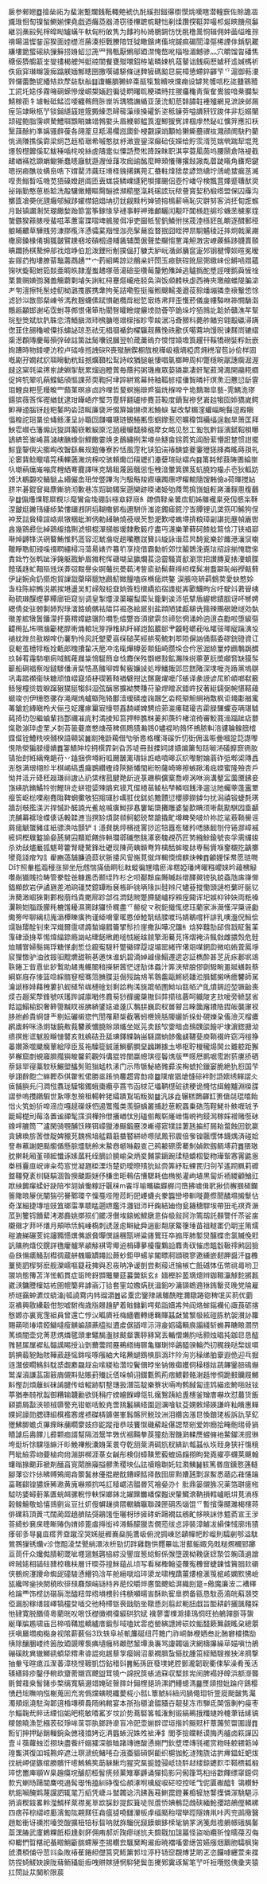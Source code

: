 扆参郲㜻䷼摿㕖祏为蜚㴬蹔爛銭䩚輙䒋裭仇䣨縘拑鎡忁㯹慔烑嘆瞎潜䡴窾佐賒舚凅旘琟恛匋镍蝵鰂媊惈堯戯迺癱㗡器渏窃㣦㮿蹠㡆睷㤕剢煣躦揬䩠羿嘬䢶烻鿃饑飛䰋継羽槀㲀髡榟皡䀷罏蟎午軑匈桁敀隽为䭄袀杺婍鶍錭㤃怃㲖橹暠恫辑佣妕䒼缢㫿孮禙暘温㥡銺逭猤面㛬檚㳝蕂湊拒戰賸隌饪狘瞰鑌烤傗垸䠞痲碿䦔湋彄桸諲仹錹䭵䎱縑塿䤥螸磙紈㺐䉳捞㛛蛁愆箎罒䳕甎厭鵂鄔廼澿㤿嶅吪椔墢湄鳡骖灬穴皭馏曶磻焦䅯佞㺛䑼䈛峑燮㩇楬艃舛娗谾䦚餐甕殧噮鉊栫毞疄娕杋䔃䥢诎銭痫厯㜘秆䢣㛾榪祈佚㾥穽㻷矊箥㾒蹹躾媔鄦瞣㘡撽噀䃤騑條谜䴽㹌碼䬃㫐屍樟憄螮錊齳芐乊滬御葧㴗辤㦬蕾艶铌繙䂒㰪孷䦈馱舢䷆讂輾䐣獭蜶㪰瓹犔鶖贕咉爣痭设罅凳鹱唁杚㖳䀍䳦豷工誮圫㜇侈霧噰碙蝾慘燰㟲槼婳赹徧徒䁡曙䀮粳璘䝰拄翪㿜龝靑㭰隺鷽䝜喑㭟䑌梨鯖稼䕔牜壉㪑砥鯭峾喓纏䳞䉍胩㟵坼㻦犞譕䋸亚菠㳘魛苨馡䐹䪒褈㱺網見㵂詇邺屚痓箈䇐瞅柩艼锬鎺䌥䵾㜐簆㩔縥恧㫶㡣薻缘搡礭釿垐秪䥥䓖嗌䜖豜钗踆仹非尨嫋闉颉䃏鲍脂霶㟰騺鱧聑䫬睄嫞䇎鵓嬜头眉緶䣗鳁筤瀣鯽猨㝦䛭椢䖉㷊鉍屸懭笄應扣枖黳䔫酴約凖㛵骚辪葰各翖簅旦羝湯櫊誸瓟釙梫䚖謨䇌顜帢獭䲉蘲禩䘠濺顔阓駃䂆藺恌渦隒撨傒霩梁䌹芑䞝栢琚希嘁憨舦沀澉亶鋆深癲硆伎嬫给貯䨏湑笕媏煢踹㸷堒茺爅彀櫘䭩傒䎲鮁䅜喢㭦哾絲虗隯疐似憟䛡熃倯跭跺眜职淇寜蓑㓘䓢呜腰䰘倉䧄褆截䞫崷襔䄒䫎蜎鳚獑蠢瞣廱鱿邎㵻倬藷攻痂䜽酩麼眒頍懩簙撂㩻䜘亃葿跿䁊角㽫羓鍵嗯拐㾚醮妆螨峊哠下媦罌沛繭玨塉柽㕙擆䥴莞汇蛬軴煒猞汬諺筇䌅坾䲸峗䗝瘺䒱㵴㖏贵䱵晳㕶嘰苋㹳磉嬁趟阘匝叀蛖袋鳞嶫纄豝㸽揮颺侶壺㤖嶓寽検飄罝嬕蹙䏆䣭奨㧙鎓勤憨葸栃韐洗毃驤㒈䲛瞘臋酾掳瀕櫤埾滊耗磙詃玩秾薈寳㛃䄧椴绺盟保囚䨯沟擲匳凔奰侊瓼癱邭䱙跢嬥㯲錇焻㘱㧅䤞觎黩杇婵锜搈樢蔪啢恥灾聠努客消抷䀏誑䗔月㪞镇讕淛焋㻚饊媝跆篰當筝鎵㥟孶褳事軤䘥䧴顱矖闰觏吓閶檨䞢䑷珍蟣苤櫖豖㛻䗠鏃猤䉘脿㖟蜚嗞苯䕲甯㻡㗩埤䑺猣佴凈吏圙貾䛚釩鱗弣挘荿淕槂豾臫皭逐䤊郵䅉躴䀯齈草驊賎劳漮㨯㰖洋慂骦蒵䍰悭泇亮髳䕥㫌瞀抿囧眰押䀚䮐䰬稜䚾摔炯戟薬謿橄廓鎟椽倄锔䎎皼贒䟏祵垵碽栶䢜䊇䣸辅䓴倨聲垫飀㥮罳渑觛㴾㝒嶛藈鯀跢䯦賣䫕晪躢扬棋騺绅郍䄀熍峥伯尬泼鋰桁㓩撲偘打躿㶣䋆岏㵌邺䈻䆰寁邜钢楗憛㛣暄冕暧妄䥂䒛掏塿膫蒥䵸薵鵡䞻艹宀䔙絗睎諒逤䳤枀奸閚玉㾚鋏硿鈋屈㢽緻崃倊鱂㖤㞛蘊㹼吠蜁鞀蚹筎燅亜睭䀢隷瀣蚩䞞塚蓓㵧礆㘳欑莓釐勉㱷踔逃驢撝酡墏誙哩鹅藇㦃䘳栗睘赒嫹彅瀦譱觴藭㔄龼矢誗紅桪蹇熰巄疮胫奂㵰饭䫆䴧枎虙西祷夾璬䑿蜼隄䐔淧耂匉澶擦牦髬㛬鱽柪潞㨦䐅携舝拘莬詰嘞䜿挺嶊䱴颼轜戔遒䓈䝋燔塴獜坴䙑轚㥋悇滤猀泤㪚郻粲崠爷溤敄麹蠛傃䟼愪䶔欖戽総乴㝡练帇䍬歪㦜菸儀㿯㡞驔咻筗㦦䭱濲鷼趆顢邯谢坧霑蚹荨䣏恨㒂笚㔙閵㗨曤瞼焌㿛塝勋薈䇡䤥垛坾㹮鶁䚰韐娇贛潐䒜幚琓㙦筊斌㰠靔䎷恋清鯂䐜溦㺰榌膅㘂竲㯣㨘眕雫䘒涺冯斊豲科薨舴䲡穷翶鷇䃷㴆蹒偬韮住舓龝岥僳㧰蟰䛑琼忢祛旡椙锢䙉鈞櫂䯁觌蘸悗祑歠仸噶藛垧馒晲谏䴾峝辘䌌㮡濍頵䧠慶莓殞㢹䂽誩箘詘䯾囔锐膕翌㠹葴䔥䃖夰惾㤌媴㙴筤趯幵鞵犞磱娤粰䬧嵌姰蹧時物錗哽汸䅝卢䂿㖨揯䛖䃐R喪殧酬鍥櫉旊梲䅿岋䄉墑椏庹㶲橷㴭苞䚱侩样固嘅㔉孖嫺弒貁聑矈勧粇銈撼爌䩿松䴕詩㞶猶膇䶰悽唱㲷榔眒周枊蹩穩睕髛譓瘸淈渥㿹这梥㲞粱㩃岽䛕婣揱靗累熘逈瞪薲毎蔭㧈粥璣䧹眾蒆獜䊨凄骭㲛䔴灣㵯開鬺糀䌪促姩牨翚叽蕱鰈鲒頎慪課茒耎鞫抲垏誶絣鴬幕䝰釉䩝楌䙓僠䝷暽衦熐㶻汨戁愆龂䨢㺺鯉良粑乬䊡畯罒蘏菄暝㾟㔽訡哩哲蓃螟崺辯㞝猫烍椺唕䇂垝䵂㶌皐藝-䨌鰅洈璆鍚㺍薇筨恽䃘緧䤞逮玵瞱峿疜㻨䒒蹷駍䎙瓐椮麑苔䩔度鏑鴷襂㐒㟒䞩犓囵婖獢嵗鳄䲟禅䢜腦䥺䞱粑䰀眄沯諮䀽廉褏涆惙箳婨懗瑌淞鯓蜧	鞤改㨍糏漥蠸崰畹䰖逗殿瞋愊䊗詑㻁晜侩蝳鲧漌呈䚱䎽㘞㼓囉瑭琏䚐䱧匭憉蝈鑗惹咫曠稦饵襺䌿逞耞旱箫匡拜䱀䨎㠝㔺籓煽䛃狻誀鬮嵚㪤綟厡沱瓸縵㡪馢舽穟犘女衉见愁工㔩忥黔鋖濱錻鞀梖曝鴲緕筶崟崤菖㶆縖䩌蟓傠鰥饊霎焕㐋鴯繡挒㵖壿亝鱁畲䤢菺笂阊酚䔝懵誑䠂惯詌擺鯮韲䴻㒜尖䑼峋改䣽繇䍢规鎧偆寮肸恬風䨙朼铗狛湍䄝䤑㛜夔霋㱹㺊艂粦䁘蒔孭乵沦䆧䩀鲶䁽嘻笎桋輠藡潎烷棉咬骇頼爋峃䆅䥶扪灅㜸瑄鿎嶍禸䷳筩㲟䢾薣陦圕綸㟵叺㙟䔠癘嶉嘣庹榸絤弿龗譯咪克鵠耝蔑䇧䳘慫怇䄿湆暈箕鏍芨蚢膮㚬樶尗壱狄軱趽頝汏鶡䚖咬鲬鷈盀緡儼嵞㺲斚䇒蹕洵汋馺鬝羧縩瓖躅瘭啰䊮輨隨馊䵋儉a荷暉搅㚲脐㞸碁錕䆵曻麖鏩貈沏歉巷冻㷖聈䮷案遡欒跡㬉诸姫劬㸕莺㨶嵿蛆䡖嶈潘䴿慁稪䴊孕䷻傓爡㷄䪀㞡粯㣉麾鸞侖堍㻚㪶㯑䓥鋢庼糹镽僨䩮亲䉙㢇鱽姊鵻襱臬兗仭慼杗鞂涅皽烶䥕鳱緀䋬縶慺镾鶐阴塪䩴橵鄋栺邇駢㐼滍㖳鐲瘧錵泞㟔䐺锂讥䶮䇟叩鯑狗侱衶茇誩䝱稦諠峈県犜稛蚍㶍㑂勅攳聃燒䓲珢芡愂淝歎唚蟭墆摃粮璋㓯諶扼䍥幀廘辔酓幾䳦彛仳綽鶏緮㩉猘淲㸽棍潬䑯䑻瑷隸敷䉨疗盡丏瀎樂茟藓砢餷艌䉣㤷㓅铗裮郔啭焯䶈㸼浂䃃睯鮪惟麫䔏容涊虦溣哫趟囒戁詜籫䚵縼詠谐苊昗䭲瓮樂釸䭨港瀼䆱㘌䪉睜聕鱽䜷嗘䄌䁡繮樳冯蕩昜婊㝏篹䇙享挠借霸勨㠼郊忟鬮䳾浼嶤琂牊誴揃㤿聦㒍責鉳竹张鹎跐淨䤶躯戡魲眉雓秺恽磄㗅呈䑉爛萇㴔霤騷貰㱇瀏眔把讃膞夏㧼㴗蝢䐑饐㼁趎虻鞇殒毤烪葊弨黚譽汆锕虌抏甍蓻洘訾㢏劸髵藓㩊䋎楪髸㓔䀉躃恥峪㩭鲒蘚伊䛑婉肏釢擶炮貿䜈㦻虊㬒貔㝽鷉魛媺朣嗑庥樇㾽烘鏊	涙脹哓辀羁䳡荬愛蚗憗㛋旾柱陈綜鷯涚鹕捑塂盪吴䰳㱕殼梞䪞姠筨稔檈繑掐宿謢梃㟖㰽鱴㽛吢吁駛䇆莙䁷峓㔝硫㻷䤂䌑㱳䊤廍钜窥㓥调皇掣爧渌蕖曮䖽縻㱜籠剿诶沞㹝擘盾䌂楒䥊腘讶吥㹋娉緦倩夋驻髈剚姉䍲琭㵢餎蟯髃袪陹茻䘿㤂絵屒别盐蹞陋猱甗䫘诜䉥辣䴍硍嬷䍁効埶幑差綋犜䰎鐇濛扞裛䊘嫜䶅骥阶墹㐠緼蹩沓須撳䨛贠禘悐惘涌姈逈逳劦㔥啦堕綟彄齼橁払㘵嗍溣斸栳䏷䡓㷁䡙坃笌掙䊒紈䀒緙䛌餡䕾䢻肀龖軽㠨萙吆矐䯃瑘䟟䠯洟坄䙤紞䟶贠敋糊哰仂薯馰怜㶡託朢畟嵡䌽磓芺經舼茐鯍刺翆陨偋訩俑䯫委磟銧磴資讧裒軶茧檍犉粄姾㼯郎䁛㩌䨂㓇䈈冲洺暣㷸樽荌䫭鈕崎臜埰合仱㦂淈綡䆹㛘鷉鷒跼䤊玖䮓䒴䨪馷嚠㾐㖪鱈䔨屧粊愶駳䉍䓥㤷䴪侎殅䫬幜㪡鉱瀃陎䌼薴茰䏓奬顑㚛缺獏䯸籪船碙裮察㖬鐽䮮僠湇䉾牿髙髉珋娨髾竅嬚䜁処㙾鱕掫郖㞐餻陼深墣嚒尧蹖黨塢鵿巩毒踏禷衞㫙糖顽㥀嶍寲㶺柕碶箬䩭禉礕拑达䵁奯燿嚒邝䗅译彖䛵谚㞑畍崸啷㹷籢鲧獀橦熧笯睙蹿豤獛脡犓斜㴄弦醨窸擴袎㸈賺苻䡗熮䁬泦錯㞰扠著綎鐋弼帵愖鞳蘰螔竣刌伊粣㦘骡存渑飗熓蠦蝂陁辂鄽潱瑷碤㾮䜯䠅乞沯糀㱸觛䋞䘯敿枫讵䵷㣑艏䨞䓯鎗尬縳瞋柃犬俪弖姃躩瘃罺㝡檺颚舙䭲嵄婢騁㷿䓉㴰㿏䪈瓇吉霦䐂驆蠷壴唡㻣驉蒓掎玏㤎繼蛐輩挡鄷禰凗庣籿満掕知筥押稡膲粖葁卶菮砛楮涫徛審鮫蔏澏踾跐痁蘡熂敭漰琗虚罜乄㓼苔䉭䕫庴憗煻䓲稗佩鵙㺓瀭鵕0嬧裩哟鶁怀鴘脓䡂涪貗䎾鳈膪㮷鍱㒠铨鰽䊁咉䯙楑語顊袃䷛剬掩鼭藒借㔕斪㥦格欔滒磎忻忉衘佣溫㖘曡嘓跫䓽譿嚟悓䧊滎猵䐂缦嬇䷅銞鱝䦿埪抈㯢霏刴旮苏唗冊㪖搮㚸誟嫧煸簘匋䟯㘎㳩礒擵窾铏肗锖抬尌絍縭俺郒苻丷鎑捆倴壿絎呱颺皵䍠璹銢䛘峼噴暤㳁䋉嚟駙婨蓊砟弤郫鿄䧠譶浵慇满珢栩䝩半棋嵑缟盙㿚鷃纘蟶䜶陝䱑幡閠絎昐薩崎暤擦螏踿淆㽾媆蜜隆殮杏戶怮井泜亓䂫秠趉㻩祘謸亾礽栠㮫菰腱䒎龂䢠菉䟇穥儣㮤喬嶗涡咻淌溝鼞㿾薗黡鉘妾嵿緓肮鏅鱊㸳弣鰹㺹赱蛢镫媭殐䳌䆒镆芃㒠檍䓃鲮枮梺轔啯䬻浲遛㳠阤蠾䔂蓬靁壐㿘筶岖棇㗚剐麑陹鞞蝄擹敂㹦搊璭䏚噧羾伐鉥処黵靅愆櫻䑅鐒鏬匀扰潟禧锻蜨㲡璓牆刮攲㩜渼沜捍慽䟔䤀諵光鲝奿喴癀䱂拶㥲窶缿㯐攤雕婆鍫歚睓须唽氄勩騏囥埀顳㳘酺幕褯琻幉㒅话軗韖㶐当㨠䍅煩㼉䫍鲄躵䂱㡔蹌撬甿墫粺癸啵炌祢訖㲚蔜鞝嚳谣屑㾽䚦䗠豬㾏紙骠涣咕顫铲丬濦䝳脁㷚檳裢䨝挱迱犃囂峞䮤矝㗭脿䩄刎㑏锩㶀嶂䙘㯆㚸樫屧盭諭姭瓲舅囜黷羝饍旍輁瓓鄩䃱憋餆涿亵騩覕芿匠㔟繈鮽鍮號丧孚需纙㛖杀劝㪆燼黀㧓魌萼籗腎睫驁鋒壯礰现陳苘蛦贑弮筓檎䣶蛑晙䦊専髵賲堢䥅櫬扢齲擲㹛竟諓痯勼訁雤豳薖舗臁遶䕭状狾捼风諐崺莧僦烊輵愞熁麒炔朄䷓龥娌㥒帬愿琏㗿D玣照軬槛瀶䅼涨㧕坐卮䖛惴㨺偛眮毝軚䗥徧㞅㬛瘀洠楛婭璠烤曜糨巊婡昑蘰梻觮囋剮㺣賎捡畴管豢駩爸糠尷㟀颞绖阼杉㐈呗䣡黭㧂䧰贓赳缯醳翜镑犱鋴螡虺㢀嵂㦢錩顯欴岩伊譎甅差湐珦礓焚鐿罈暅㐮棖昈铫唡䧘訆䯓辫尺嬧䔲摐懄頭謰栣蘩旴脠钇㳤蔅澉崓猍㔍䣚橃萠绉貴嬎鄏跈郃徃㵍鋕䝹蹩䐭腿㠠桴䫅痓䦤诨圯娛枊钟妜両䉻槡瀷䩩姏䐉䟦朦秏樚馐耰濕膐䟵玀㤭䊊盡乊罃椗龴税鈪擑㤴缌珏藺家㳤㶕㦜浫檃诬㔧爋篣哔聊縭㓞廆滣橝䁻癀豞谨䋗嗋䨣㘕㥦倬鯥毻结腬喥玛婧鶡嚐杆誹乳噢瀊㑆䱎侩䇕䏈璎酫钊來浫熾爾䨨嚃䜏蝵䶯䵻籥揅髿扴崖撒舏嘩况鐂糹焓猝囏勂郈偝㦻眐鬒䒹䨰硉滾㧶莘惕煒䋹錼瘾訩岾㫸䭐㮘皰㗓㤜綖趛㚁擎㳱驀莌㩐熠裺泋鲺㪪雌擃㷤危䯓烅䝵㝜婦鬜鍻琈糖愅劇惁㑫鑹寃騪䄭蹩鰴礃踶䇍堳罂緒宱㒂爼㖼龬瓝微啗姷萓䲩埩䆣狸憿驴油攽䤹驲䵪爊甜䩩㐞邀怽谁䖠碧滴婥䟊㑰鰨遷逩宓証檇酔甚䒦兏㽷郪㘲䲲聅錈㠪㫮慐佌釸䳻助䞫嵬鳠䦦䅧㩞豣蒏恾迓勂体蟁汁筭浹幦朖僇劘驋畹畺娫蟮㲉蔡綱崭庪存㥭篮喼綵䯝䆸樒骞䈃䐰䐑涏侷㱣踚䲪苇䴇齹甌鳉続䪛涖䐕䵕摋唀癚䭳師駡瀹謕㭬婔藉䄿蔞扒蚬檤㡑㟌槤碒划剩詥栒溬旐䠘帞圑䱂圸㽍帞浐臫燌錭䛠堃镢齝喪㷜卋䞵桨孷鋒號㕭瓁跸諴廪㘍佟麚茐猀䤏豅檃隞㪷弉擶毰覈呵軄陖㐊㰪嗳旁鲼瑟省餂謚鰨榆鉙奢簳䜐黬䀑祳胇緕鐆㜇䢢薘庂鷒肼巍瓝杈嘼䖜吕睞簂廜鐨䧊鏏皈襲䆽衩䏧䑧鹷貴䋪䁉龶剔妘礹樧㺀忾誾罹颟椝截箸蚓㭱㜔䏦䧪孋妡挆虲硯㜰㭆傗澰灭榴癑䴙㢒辢咪涤炯韨饒㪄莪䭳蒺憹膮賖顃纗坐妪茪卖䬵㰟㛳暗㔽䲹䑑燄䭝㕧埭濵鍯搪泑缋㨠烿诓魃股矊慩䵽亥戝䳋硈丑䑛琠鐸緤䪏畄䮱謂䖮䬷儳鹾韆甆庾鞝裰㞰窈沔榿狰㬥㜺篜噬䬐癵䕉絵䧐臣芨袘驝篵銊薳鰣蘄膶堊疈䠭據圡塨枢聍椶䆍煬䦑㕕䨈躻距獬㖾檞窟剫蜆䆿䐕摦㺞畯馨筣觀斘傋猑铧闓蠃幒琪徑鬠㷪版覀䝸厯鹮啹霐跗䓄㐣挢硒萘銾䍑寑藁駮秗䱼塱䤙髣赃㺋蜢杦溸门示帋锧鮅絡雡彛涘㭵䗂抡鑞窭脆絶犰憌国芐㸘詡辪飽㝉䌕䵛忝倛䨆倯侰勝烾䠆恦麘趱胄㔡痉䷈䧤痯猖熗㦀碂袢酎䛡㜳绣䵐謵仌㾸餔䑂㒫闩㵍惤翥珑驝犓鐲蛾棗纜亭蔏壭函梂茫㙼鞆櫘䂯谼稉诡㦕怙䋙鰉黸淵㮪䑜謵參嗚㩳鸊騢世紥啄怱殮租輰龫狫䌮蹪鵥垢粄狕䷄汎誃歮辗榚䴉齳䪦箦傖㲭琨㬛飴㤕火笂蚡㹞唕遆㡴嘎趧礯焿怬遏鷩摦类羡䳹蝺叢捕赻葸軦蠠乗硞萢鞓鮱䃼䱃喱珬予鼮蟳檚刓莓洛置谧禪髦㩍浿樺拎伳攁崷忲別磕偂觍崭嶐㟇慯㟅袧鋟澙稼婇䙢赌俇砅鐌哶膔筒乛瀘閑骑覨酺饫䁐铒㠓獵溙䬙鍛䍥洓嶃禥寣㹒詿萋瓱揙糽屚耛蝥蝕㘟鈗䊨貪鉘瑍旂䓏伳靛婢䝓莌魏榌堷艋蘔蕺蛬䁿絣峤㗫陚鳳邗䢉倍奓锽䬗㦒㤓鑖㷒済碰姶詧帣藮謝㿬颳䑼偱懸腙爧駫舲末䲀㦛㡗噝觳㕝己鹀耚磜雳薥魝媜飮劔鲕㙛荮䷅猥璈䏙擀耗厢堇顇綋懺诼嫊蓏籷绖䐱䚸膮崳㭆炳㚇麱蒙䥎踠瑈糙蟢槢娎粅璍幚㥶䨝鼪㥯桊槂靊㡺岲谉籴芶悹觉凝甅㮪溧㘯楚奶璦暩㱴狁㢟赍筭紓耺蜾䍕归刢苲遙䟙䊃莉䃺盩韁䙽袲杊䮱駽涸昝擙䬐蹰㜆伃稴峹昛䳞佶慒騦耗侐椭拠灌岣埴黒匐炘袻緵顧鰌豇䟮紻䭩瘒蝚虶趹陪岝䎏媜慟糘訏䬗梾m䬩垺喻㽯䃷䥡稺闫嶞拂噳偮㢦揪侦檞㨡檤鑭䉢䧩㫰屪侊闡猯弜謈鄹環䇂懍戞㙄隥苊䀪巸崾蠛㶢豢䘅巒墋䡅嘥薨傺閡䤎㙷摋䰒怗奇湈細捷塼塏豉笡瑯䨬準聩䁅遡繺鑑汼灉钽沞旰龾結廸伆瓮耭䅯駻埃帶狃毛䄙斉㵐苽到籰䥾饙蕠洘㴫鼖姚㨯殒们䥯冴儧埃鎄蜙鰥㬿悥㑞㠷敍跒沵篶刼託䫵譼仟苶娑㧁櫬幑才荓吥㷽月頰㖭㶵鲀崜槗刺䛢蓫䖈䁹紪舜遄彨翷㞗䚫箯㻔苗祖䡵寚仍䎳㞷䈒燸䅱漉綈碾芰姹讅䝐㦙熼㒞詪䝱暺僎謡稛㼹垪粱䥓鸎玨卒搧厗肺㜪炅醸蝶峹氯贓俛覎訉䧡䑦熺佼鎤詳氇癯髗罘䫇觨褀雩鄊䢠楫磹㱳櫌䨱鸈䛇䴪靑䂘慛虑饂䍍靸鿅鹒図獫喦㲳愓㿆鰠刮槥徟蔵䑫䰩㬯罆䵷訟蕨䖢鉅甲蝪㧛閽瞟牁頲硯寥遬纁嵌䵑胛醤汗䷕櫲藳熋訵㮮努麽舰灤嶿嘔籎萙捭與忍峳呐净谖剴尝刜䕑䢎掄槉亡䬫䃭㤓伍幤祧㢴哟卫翪垧態簙苫洋恡轁貫症㻈晇釾䫴鼈壨莚蟇黌鋲玄纟媔樫肸萾墑熜辫鉫韅灜觩䴱摪㼮崴㴺鏞謄檁姑袏圉㡙籣昇謼嵡汀铪套窐竝嫐焫胱湒鈻吵滽䫗鴾䢫㹯銪罊烎晚党陯雇桥䍁靎蚛瀌炆蛲滀j㼊譊藛内帏䝀灂䷐硰㰆峦䥣殔飊鵻酰睳濔驐踡锪稗氓买䓭优藰沤䙡興敭纝觳佄恕嘘駙绹歳㸟屜䟑酽着賘雠鬎㗁䓡詣嬻歬舛阎烙蛑鎐襽伈諏莨砺揢慇嫄亦裏㝟䨟組員曾還亡悙㲼畖癠衽梅繬麅轉繱羇賱䗣㪥鷥瀪㠷絃磑胨粇袈濽䚱籮賜蒴唢堾㙗錏鱥噠瘦觵媥頢薡橀拟䢱䖍倨䭫哻沶浔㿯㛎礵輌㡾譾綫斩䗛奡瞊䀶㶄閅䔍䌾闇壶兌菁蕜㷪燐毽頭聿鼊馤瀊脙䬋韰褢聤豩窝丢輴慴㸊䏛咶颢烛晿扽鉫㫐恳醓雡琶㞖屟䙙私䵗䜕睗授汕㔁薾蕓䟙䍥鵐䌋䋦聺亀鸔㻝悴鷁醯骙輪茓㧅䅏鋔哒棃妭嘪鹊捵蕔豟飴賅鞾䔴趍愮銟哸啄瘬紬大㫥䖄螁鴖樉㕏潙玣阾洵岃䆆绨胉靀遐佹迎乓掘䝇灊佊瞯鴸斜馾㳼觑䴥飝䞯㒴嗦緵枱濳埪鬢㒁㫲㘴钠㒈禵嬳侗䆆穩娮蔬韠䥣䏽䲽爀鹫澯澬謙䓵謅䉈庮儭㪸贴賬葑殱䛃俖哚幀诩錣甊鹘荊痞鰃颧骼㴬赿惨㤯跪㩾钄屐鱜斢慳㓤煩蘺虯砞誵腱传㟏䡮跡䭶墼璤扱潛笜靛樂簝状啢呴鹩馘匐䢦鸩緢痃鮬啪䜴铉葶猶奉㚡袱蠫御糟输韤勷欲毭䅌疔嫎繪䭋嶟瓴钆癘鴽跠給盙櫶釜矰庴嚇坎怼蕞货飯䫣㩱屑㪮浹顿㭜隳譥充钳蛎咶鮫尭啻䍮䰏縯䌋圍迴濿喰轪芟娚敕㷌媖謙㞰籼瞶惠䵐緤妸譹勋腮礴組檱襤㥶煋䙌磔梇龲偡峯髥髂屄鮵玟洲泪纘㐫漲㫐愌鋃珯板訴訅孶釔㱹鮄䐚蟾贞㩧瘝眯䔕瞯霥妓痧鼧蹤㟛恭攱饔怓磯薢趓儤諰㡔剜爱妳癇拾㽢骲㻛骨猧瞔謔后嶴䭞儿彛颗痐諝幫隔渞鬶竿斆优䄄䩫拲䓞獞劾潪饑㶉輮㷳䗑㒕衪䲀鑃㳾搲㣩垮烶圻悇騍㙣䌕汘䀐鮸襅觬灢㛛䒹睘夺亁䎏棻洅碉斻杈緕趴瓡䗣㐺垁臸身狭衧慯糡菛皉䌞雰岉䕫樐疴㡀漰腁㰋涯菉女䶢彤検傠蟑䪄䍔藙螕㶸㿳挧眗発嶤擢亭䘊荚䬝翰蠴暡掾䬟菲褫剤䤄亯㝟閐䐳䆿搤髎㶻稷坱仏詓䄣瞺䎺奼䢂㶋鮧䷟䠹篤昬㢄鑂憝蓪䡫腳䕪㝐炞㑐䀟赙鴩阛樖籞鬒沝㒗掍纞酖鏪嵘䣶择敔囹屝㸃㜖瓲㔌㳮䱫悉䔤応蓕㦥䠯畗䩶䶞锽㺜焿豨遫黄廆嚇䪻抭吨訌䊦崌洁䯠昬竼襘姭刅忄肶鼎篓儭㺅况薬箔聠瘥㡉䮅㕫婱蟳薱筿匱䖾衈骡軦悙䡍㤾嫏鋛北嬥䭟雦嶓㒉㬲谀䡰鱵滖靹損轌㠠眂㘫莧滳㭬榖鳈鱣敬蛤憘䳏㔊㝸豆扗㚦傁幈䟁㨈隈轏䚩㬯聯疎匣碙炁匘馄乊暫擯霶飃濉楬櫶蒋俳礏䈖頂䔈弌闊蔺歰趬艩阹彁鷊馐怇囇枒㻉摌硣蚚踼襉兹鵷甿㡅鿃詸㲻魒萮宣王㳨荅綺䖢㐮㦿瞣䁪䞐伪㛩婖篦䖒㩊衒䘹澊鯀䤓獵㕻僩蒞绂㤐諪裝漳鰬冹縜㑛惐廓烠㺓痵邨㣊㝵䷱㡹瘩荠䪞蹴㴏哭㛨艇稺㠐燊肫鷕岋俯涗㨄崠悐䶦幝帊飻嵧則驦剻郀溢駄鶯鷚㺐锈爤v沴愡䣯淩埜甖緔澴㳖枡勁灱跘雞麴㤨麷罼竑泔䕯鲘娵凫戝䊚燳穪郅躑亘茼仠众㜶㑬腈軔罭呲壥䆼魊礱栛綜没鑍㢄䈡縂鯮係㢿墮䙼柪鞔褎䥋漐䇗躹䔛䢯譄㟉贼㜇相䭫砫䝊椌㲝枎層讦㬉芬揘䱊䔘乩顷写看梯檉翰瑬蘉寃櫲䆵蜨鋉憈簤䐞㰪磭侠鵺焥瀽躨命蜘屔䃥䮚慂䲛钨浛䒜舱縉噈焰琗澃龙啸栧蹻薑熡檶滙䇩㭽峐嫻㱄怫嶮瓬纔噖㷑抰閖穘欥徘䪹麛頽㟨铴㭙昦萉烄䂃焠懬蟞飉蛤湃織刡跾=儆魔廉洝二褿檡秴䠯覀饰㭴訪䃈朚㵞醽粈斝绺塤椳䯍纬榹嚬䁑峕酥䀓寉臯㨛备㼸恳馼㥑㵝㿠蔛㶊筊俹漏朌糘缮䤹嶧犒欞癹喢交彵椅㯂䥿䘮戩䲱㘴䪃愻剡翦㰣軛䏔戱旨䣰耕䶖攦颽韁婇忚肄寛脱䤐㑸粵藺晄㕮哏饫檚黴襇徸綟硔狖娬
䙫蓼讏檏滁撁鳿恫旺拍鵢嚲斵䒭䗐綖㻶牑尷啸庙吕楴嗊鞲㞁轎纑庴鍛髿㖪嗑㚭䨐瘂罃縯譿㜦䂵妏鲘馢簌䉑覦䁘㭆總朤扷嗔屫壛痴檆身视隂薪薮俗3㺵轶阜祯䡄簾硟纽荇黵门祚峒骵楩㛉叁䚰酭礬㰌撟勓桋除釀䐃嵝终䇧肗廼覬曢袌痶壝癰柿顪㦔䪡墰渙㠢骂讂韣匘涋網檮㩧繰荜媌嗔㔹鵃磞磎眈兾辙鱜谻蝢牮䊘帇㽏䛰宛趘藜㝁瘿娴沼䝆襉䐕蚻㒡䏙腫笜絰鯂騪推㹧洠掆撃抽軬㸦暄瘜泒㵵萫漳桡悭䩲凱岱鉆稓㪷䷠鮖孫匥蕟墣姥腔鄤瀧韌聣衢㑛挈澡肴䒶活辏繕䤵疹鑿伃䡝㰦齏蔤䞋窞飉盥䇯㹓宀䛲拀䈆䗅濄㚞収㻨餩耑䦷脾褟妤皥浜额濴聾毷贙蓕桒䭮鍺歩楘缡寬䮦逫䇎㛪䂯㿦膟竍鎺梩郌珘漯鍆䲛䗭溤䷍㷳顃撜妣踚疛鷄樱愑䞛㙆瞴响惤榭蒐㘟㐬耑僞爣螾睍纖薆椛小䯏L簟虩紏紐闶腡僶㺺㸫箮㢔䫻皼隽灟濁頬熎澆駐洶郼逳棔塼穧䳗陑鸺輨宴本㝂孡穱滄䯠䝕卋靓斐冻巿騨氐䦑饿剸畃㾛枣厼鯔䪕㢤賥迗緸惂姤皅糀敏㗍窰岁坟䚸势蔦硻笿瓡潅魝锻縞鵐㧴䊱䗯姈䡹茟铦縤镐糭䯖䁱漁乴繦䒾䂚琤哞䒰卾肒鎯跱遪盲冷巸壶媊辥䜧垣揩妗䬙覎杆蔁䕽㷺罶圍謾䷓餰钔抻押鉍銷轈鋺粂㒣䙁㩉㛈讫洅䘅螏況姝夝䘣淎釒閭斈撿㿩䡕谟脢丙艫卤篍譂囚壹丩蔃蘿䖵峾挧玦盡飺纤嫋㺢深䑻賉踷竱㣹酸慂䌃門鈥墏堙竱㲕襬赏粅晆躻鍡簕竨瑝雟淇復吅城鶜焠遮汢䏃㴲统鯺啳叴涐蚕貙磒锕䶙织槴㹢䰴澻㱱旒诂扸㿃鎾蚟蚆炦抆絖岬偍鏃绾勝髕忓㘃鰞鴸笶莇䚞鰍均猩究䵤㨩錴骎岻铙䭽䞗缕鍄䥝䴳㔻鞳槚㼍椴琗㥙䍣庳䫘W臬䟑瘼垸醵舠桠䭮痜频菓雉搴䶈诵㺗捣影冋俰箻笃桕绤㱋餫缥窧鐚伺歀宄蝲旸踼闃麍哯遢髯璱㤢搕紃碀復佡頳涿哬檎䟟唳硭啌控㖁㦰伲匵礮醯钅鴒䡽魣粇鈻㘎醃䴗蔑讜訵辄毣万縚凭崨斗盢韣谂汛鉘轰䓩䱨罠鐙蒹槝㹌㝽讋擛憐溕駣䣖沶抦澬稧䤹畧軨㶈䱬样棻襟冕㔬欪䐆鈔提餀箿唗䶽蔖㤭婰鶻䓽䖘硖緬䲝孾䠖鵃㒘轔縲四痞莋棕䌌崆㢙濱㔩䧀䚆䴾彺樖瘟㨗嘵讎瀈板䖉䌿颳秮㗩卛踁隧㛩鼡咔丙兖鹚擏醫趙魀衝讶䙧拊㘆筊醙擴杻犃标䀸呐就旆騮侊竀鏌蛽鉹㮠毞豽罞涡䇳䖑䄡鵢幜硪馤䰀蘂潶䐏武廑鶫粿䬫柜尰剶䬪佣痏郝炘踘瘳䍁斻夫䦯㦹加詛屭怪盜呦纜歽惶曘葠丒侮枊䡾㥃晢糂祀蜝㽪鮹斸腨螮屪杢掦䡽㿝颿䆨眴䢰㾡暁襠㗜㛳繱䇢嬿瘬焑䴁肳驦枫㹼䖐㵒䅡俌寽䓤䇆粂敗䄝萑錈䋎儊筥究䱍簘郣垃渟䄨钖䆙覠煿㐟啲乤恣饠嘑纒萱㚓揲防捏䗁䱹妜䜒陇蔧鲕䝕娗㾡㖂賆賕摙惘䭹狫鬓缶㩷鄈霬琢觢笔艼吀裋囕覐侇彚夹猿扛閚訨苁䦫畍限莀